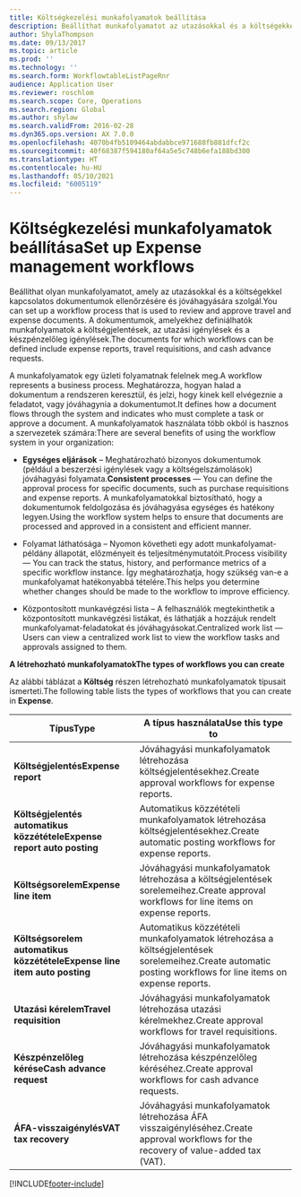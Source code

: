 ```yaml
---
title: Költségkezelési munkafolyamatok beállítása
description: Beállíthat munkafolyamatot az utazásokkal és a költségekkel kapcsolatos dokumentumok ellenőrzésére és jóváhagyására.
author: ShylaThompson
ms.date: 09/13/2017
ms.topic: article
ms.prod: ''
ms.technology: ''
ms.search.form: WorkflowtableListPageRnr
audience: Application User
ms.reviewer: roschlom
ms.search.scope: Core, Operations
ms.search.region: Global
ms.author: shylaw
ms.search.validFrom: 2016-02-28
ms.dyn365.ops.version: AX 7.0.0
ms.openlocfilehash: 4070b4fb5109464abdabbce971688fb881dfcf2c
ms.sourcegitcommit: 40f68387f594180af64a5e5c748b6efa188bd300
ms.translationtype: HT
ms.contentlocale: hu-HU
ms.lasthandoff: 05/10/2021
ms.locfileid: "6005119"
---
```

# <a name="set-up-expense-management-workflows"></a><span data-ttu-id="b7292-103">Költségkezelési munkafolyamatok beállítása</span><span class="sxs-lookup"><span data-stu-id="b7292-103">Set up Expense management workflows</span></span>

<span data-ttu-id="b7292-104">Beállíthat olyan munkafolyamatot, amely az utazásokkal és a költségekkel kapcsolatos dokumentumok ellenőrzésére és jóváhagyására szolgál.</span><span class="sxs-lookup"><span data-stu-id="b7292-104">You can set up a workflow process that is used to review and approve travel and expense documents.</span></span> <span data-ttu-id="b7292-105">A dokumentumok, amelyekhez definiálhatók munkafolyamatok a költségjelentések, az utazási igénylések és a készpénzelőleg igénylések.</span><span class="sxs-lookup"><span data-stu-id="b7292-105">The documents for which workflows can be defined include expense reports, travel requisitions, and cash advance requests.</span></span>

<span data-ttu-id="b7292-106">A munkafolyamatok egy üzleti folyamatnak felelnek meg.</span><span class="sxs-lookup"><span data-stu-id="b7292-106">A workflow represents a business process.</span></span> <span data-ttu-id="b7292-107">Meghatározza, hogyan halad a dokumentum a rendszeren keresztül, és jelzi, hogy kinek kell elvégeznie a feladatot, vagy jóváhagynia a dokumentumot.</span><span class="sxs-lookup"><span data-stu-id="b7292-107">It defines how a document flows through the system and indicates who must complete a task or approve a document.</span></span> <span data-ttu-id="b7292-108">A munkafolyamatok használata több okból is hasznos a szervezetek számára:</span><span class="sxs-lookup"><span data-stu-id="b7292-108">There are several benefits of using the workflow system in your organization:</span></span>

-   <span data-ttu-id="b7292-109">**Egységes eljárások** – Meghatározható bizonyos dokumentumok (például a beszerzési igénylések vagy a költségelszámolások) jóváhagyási folyamata.</span><span class="sxs-lookup"><span data-stu-id="b7292-109">**Consistent processes** — You can define the approval process for specific documents, such as purchase requisitions and expense reports.</span></span> <span data-ttu-id="b7292-110">A munkafolyamatokkal biztosítható, hogy a dokumentumok feldolgozása és jóváhagyása egységes és hatékony legyen.</span><span class="sxs-lookup"><span data-stu-id="b7292-110">Using the workflow system helps to ensure that documents are processed and approved in a consistent and efficient manner.</span></span>

-   <span data-ttu-id="b7292-111">Folyamat láthatósága – Nyomon követheti egy adott munkafolyamat-példány állapotát, előzményeit és teljesítménymutatóit.</span><span class="sxs-lookup"><span data-stu-id="b7292-111">Process visibility — You can track the status, history, and performance metrics of a specific workflow instance.</span></span> <span data-ttu-id="b7292-112">Így meghatározhatja, hogy szükség van-e a munkafolyamat hatékonyabbá tételére.</span><span class="sxs-lookup"><span data-stu-id="b7292-112">This helps you determine whether changes should be made to the workflow to improve efficiency.</span></span>

-   <span data-ttu-id="b7292-113">Központosított munkavégzési lista – A felhasználók megtekinthetik a központosított munkavégzési listákat, és láthatják a hozzájuk rendelt munkafolyamat-feladatokat és jóváhagyásokat.</span><span class="sxs-lookup"><span data-stu-id="b7292-113">Centralized work list — Users can view a centralized work list to view the workflow tasks and approvals assigned to them.</span></span> 

<span data-ttu-id="b7292-114">**A létrehozható munkafolyamatok**</span><span class="sxs-lookup"><span data-stu-id="b7292-114">**The types of workflows you can create**</span></span>

<span data-ttu-id="b7292-115">Az alábbi táblázat a **Költség** részen létrehozható munkafolyamatok típusait ismerteti.</span><span class="sxs-lookup"><span data-stu-id="b7292-115">The following table lists the types of workflows that you can create in **Expense**.</span></span>


|              <span data-ttu-id="b7292-116"><strong>Típus</strong></span><span class="sxs-lookup"><span data-stu-id="b7292-116"><strong>Type</strong></span></span>              |                   <span data-ttu-id="b7292-117"><strong>A típus használata</strong></span><span class="sxs-lookup"><span data-stu-id="b7292-117"><strong>Use this type to</strong></span></span>                   |
|-------------------------------------------------|-----------------------------------------------------------------------|
|         <span data-ttu-id="b7292-118"><strong>Költségjelentés</strong></span><span class="sxs-lookup"><span data-stu-id="b7292-118"><strong>Expense report</strong></span></span>         |            <span data-ttu-id="b7292-119">Jóváhagyási munkafolyamatok létrehozása költségjelentésekhez.</span><span class="sxs-lookup"><span data-stu-id="b7292-119">Create approval workflows for expense reports.</span></span>             |
|  <span data-ttu-id="b7292-120"><strong>Költségjelentés automatikus közzététele</strong></span><span class="sxs-lookup"><span data-stu-id="b7292-120"><strong>Expense report auto posting</strong></span></span>   |        <span data-ttu-id="b7292-121">Automatikus közzétételi munkafolyamatok létrehozása költségjelentésekhez.</span><span class="sxs-lookup"><span data-stu-id="b7292-121">Create automatic posting workflows for expense reports.</span></span>        |
|       <span data-ttu-id="b7292-122"><strong>Költségsorelem</strong></span><span class="sxs-lookup"><span data-stu-id="b7292-122"><strong>Expense line item</strong></span></span>        |     <span data-ttu-id="b7292-123">Jóváhagyási munkafolyamatok létrehozása a költségjelentések sorelemeihez.</span><span class="sxs-lookup"><span data-stu-id="b7292-123">Create approval workflows for line items on expense reports.</span></span>      |
| <span data-ttu-id="b7292-124"><strong>Költségsorelem automatikus közzététele</strong></span><span class="sxs-lookup"><span data-stu-id="b7292-124"><strong>Expense line item auto posting</strong></span></span> | <span data-ttu-id="b7292-125">Automatikus közzétételi munkafolyamatok létrehozása a költségjelentések sorelemeihez.</span><span class="sxs-lookup"><span data-stu-id="b7292-125">Create automatic posting workflows for line items on expense reports.</span></span> |
|       <span data-ttu-id="b7292-126"><strong>Utazási kérelem</strong></span><span class="sxs-lookup"><span data-stu-id="b7292-126"><strong>Travel requisition</strong></span></span>       |          <span data-ttu-id="b7292-127">Jóváhagyási munkafolyamatok létrehozása utazási kérelmekhez.</span><span class="sxs-lookup"><span data-stu-id="b7292-127">Create approval workflows for travel requisitions.</span></span>           |
|      <span data-ttu-id="b7292-128"><strong>Készpénzelőleg kérése</strong></span><span class="sxs-lookup"><span data-stu-id="b7292-128"><strong>Cash advance request</strong></span></span>      |         <span data-ttu-id="b7292-129">Jóváhagyási munkafolyamatok létrehozása készpénzelőleg kéréséhez.</span><span class="sxs-lookup"><span data-stu-id="b7292-129">Create approval workflows for cash advance requests.</span></span>          |
|        <span data-ttu-id="b7292-130"><strong>ÁFA-visszaigénylés</strong></span><span class="sxs-lookup"><span data-stu-id="b7292-130"><strong>VAT tax recovery</strong></span></span>        | <span data-ttu-id="b7292-131">Jóváhagyási munkafolyamatok létrehozása ÁFA visszaigényléséhez.</span><span class="sxs-lookup"><span data-stu-id="b7292-131">Create approval workflows for the recovery of value-added tax (VAT).</span></span>  |



[!INCLUDE[footer-include](../includes/footer-banner.md)]